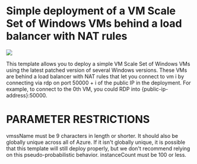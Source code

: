 # Simple deployment of a VM Scale Set of Windows VMs behind a load balancer with NAT rules

<a href="https://portal.azure.com/#create/Microsoft.Template/uri/https%3A%2F%2Fraw.githubusercontent.com%2FAzure%2Fazure-quickstart-templates%2Fmaster%2F201-vmss-windows-nat%2Fazuredeploy.json" target="_blank">
    <img src="http://azuredeploy.net/deploybutton.png"/>
</a><a  target="_blank">

This template allows you to deploy a simple VM Scale Set of Windows VMs using the latest patched version of several Windows versions. These VMs are behind a load balancer with NAT rules that let you connect to vm i by connecting via rdp on port 50000 + i of the public IP in the deployment. For example, to connect to the 0th VM, you could RDP into {public-ip-address}:50000.

PARAMETER RESTRICTIONS
======================

vmssName must be 9 characters in length or shorter. It should also be globally unique across all of Azure. If it isn't globally unique, it is possible that this template will still deploy properly, but we don't recommend relying on this pseudo-probabilistic behavior.
instanceCount must be 100 or less.
